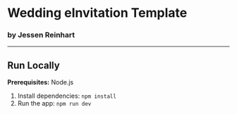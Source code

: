 # Wedding eInvitation Template
### by **Jessen Reinhart**
---

## Run Locally

**Prerequisites:**  Node.js


1. Install dependencies:
   `npm install`
2. Run the app:
   `npm run dev`
